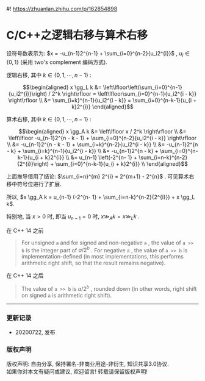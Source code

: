 #! https://zhuanlan.zhihu.com/p/162854898

# C/C++之逻辑右移与算术右移

设符号数表示为:  $x = -u_{n-1}2^{n-1} + \sum_{i=0}^{n-2}{u_i2^{i}}$  ,  $u_i \in \{0, 1\}$  (采用 two's complement 编码方式).

逻辑右移, 其中  $k \in \{0, 1, \cdots, n-1\}$  :

$$\begin{aligned}
x \gg_L k 
&= \left\lfloor\left(\sum_{i=0}^{n-1}{u_i2^{i}}\right) / 2^k \right\rfloor 
= \left\lfloor\sum_{i=0}^{n-1}{u_i2^{i - k}} \right\rfloor \\
&= \sum_{i=k}^{n-1}{u_i2^{i - k}} 
= \sum_{i=0}^{n-k-1}{u_{i + k}2^{i}} 
\end{aligned}$$

算术右移, 其中  $k \in \{0, 1, \cdots, n-1\}$  :

$$\begin{aligned} 
x \gg_A k 
&= \left\lfloor x / 2^k \right\rfloor \\ 
&= \left\lfloor -u_{n-1}2^{n - k - 1} + \sum_{i=0}^{n-2}{u_i2^{i - k}} \right\rfloor \\
&= -u_{n-1}2^{n - k - 1} + \sum_{i=k}^{n-2}{u_i2^{i - k}} \\
&= -u_{n-1}2^{n - k} + \sum_{i=k}^{n-1}{u_i2^{i - k}} \\
&= -u_{n-1}2^{n - k} + \sum_{i=0}^{n-k-1}{u_{i + k}2^{i}} \\
&= u_{n-1} \left(-2^{n- 1} + \sum_{i=n-k}^{n-2}{2^{i}}\right) + \sum_{i=0}^{n-k-1}{u_{i + k}2^{i}} \\
\end{aligned}$$

上面推导借用了结论:  $\sum_{i=n}^{m} 2^{i} = 2^{m+1} - 2^{n}$ . 可见算术右移中符号位进行了扩展.

所以,  $x \gg_A k = u_{n-1} (-2^{n- 1} + \sum_{i=n-k}^{n-2}{2^{i}}) + x \gg_L k$.

特别地, 当  $x > 0$  时, 即当  $u_{n-1} = 0$  时,  $x \gg_A k = x \gg_L k$  .

在 C++ 14 之前

> For unsigned ` a ` and for signed and non-negative ` a ` , the value of ` a >> b ` is the integer part of  $a / 2^b$  .  For negative ` a ` , the value of ` a >> b ` is implementation-defined (in most implementations, this performs arithmetic right shift, so that the result remains negative).

在 C++ 14 之后

> The value of ` a >> b ` is  $a / 2^b$  , rounded down (in other words, right shift on signed ` a ` is arithmetic right shift).

***

### **更新记录**
- 20200722, 发布
  
### **版权声明**
版权声明: 自由分享, 保持署名-非商业用途-非衍生, 知识共享3.0协议.  
如果你对本文有疑问或建议, 欢迎留言! 转载请保留版权声明!


